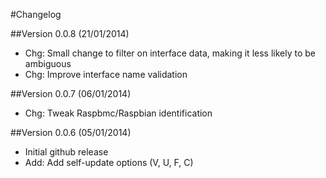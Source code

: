 #Changelog

##Version 0.0.8 (21/01/2014)
* Chg: Small change to filter on interface data, making it less likely to be ambiguous
* Chg: Improve interface name validation

##Version 0.0.7 (06/01/2014)
* Chg: Tweak Raspbmc/Raspbian identification

##Version 0.0.6 (05/01/2014)
* Initial github release
* Add: Add self-update options (V, U, F, C)
